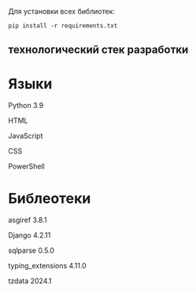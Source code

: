 Для установки всех библиотек:

    pip install -r requirements.txt

## технологический стек разработки

# Языки

Python 3.9

HTML

JavaScript 

CSS

PowerShell

# Библеотеки

asgiref 3.8.1

Django 4.2.11

sqlparse 0.5.0

typing_extensions 4.11.0

tzdata 2024.1



